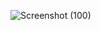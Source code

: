 ![Screenshot (100)](https://github.com/MDRifatkhan333/m9LiveTest/assets/67112433/eb0324b5-da30-4c98-87ce-34de5b50fe4f)
